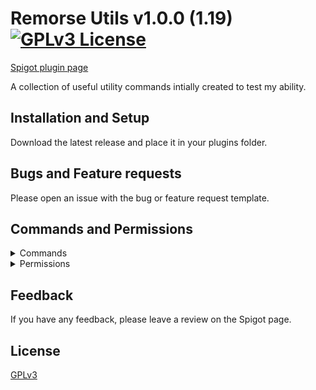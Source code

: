 # Remorse Utils v1.0.0 (1.19) [![GPLv3 License](https://img.shields.io/badge/License-GPL%20v3-yellow.svg)](https://opensource.org/licenses/)
[Spigot plugin page](#)

A collection of useful utility commands intially created to test my ability.


## Installation and Setup

Download the latest release and place it in your plugins folder.
## Bugs and Feature requests

Please open an issue with the bug or feature request template.

## Commands and Permissions
<details>
  <summary>Commands</summary>
  - God (Make yourself immune to damage)
</details>
<details>
  <summary>Permissions</summary>
  - remorseutils.god (Access to the god command)
</details>

## Feedback

If you have any feedback, please leave a review on the Spigot page.


## License

[GPLv3](https://choosealicense.com/licenses/gpl-3.0/)

